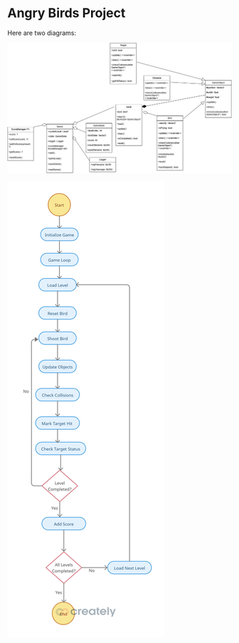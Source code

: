 # Angry Birds Project

Here are two diagrams:

![ERD](ERD.png)

![Activity Diagram](Activity_Diagram.png)
